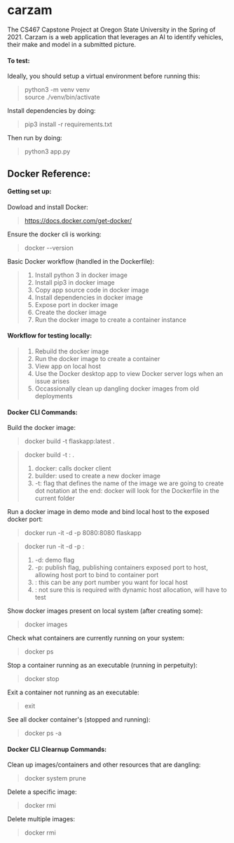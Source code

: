 # carzam
The CS467 Capstone Project at Oregon State University in the Spring of 2021. Carzam is a web application that leverages an AI to identify vehicles, their make and model in a submitted picture.

 #### To test:
 Ideally, you should setup a virtual environment before running this:
 > python3 -m venv venv  
 > source ./venv/bin/activate  

 Install dependencies by doing:  
 > pip3 install -r requirements.txt

 Then run by doing:  
 > python3 app.py

## Docker Reference:

#### Getting set up:

Dowload and install Docker:
> https://docs.docker.com/get-docker/


Ensure the docker cli is working:
> docker --version


Basic Docker workflow (handled in the Dockerfile):
> 1. Install python 3 in docker image
> 2. Install pip3 in docker image
> 3. Copy app source code in docker image
> 4. Install dependencies in docker image
> 5. Expose port in docker image
> 6. Create the docker image
> 7. Run the docker image to create a container instance

#### Workflow for testing locally:
> 1. Rebuild the docker image
> 2. Run the docker image to create a container
> 3. View app on local host
> 4. Use the Docker desktop app to view Docker server logs when an issue arises
> 5. Occassionally clean up dangling docker images from old deployments

#### Docker CLI Commands:

Build the docker image:
> docker build -t flaskapp:latest .

> docker build -t <new image name>:<image version> .
> 1. docker: calls docker client
> 2. builder: used to create a new docker image
> 3. -t: flag that defines the name of the image we are going to create
> dot notation at the end: docker will look for the Dockerfile in the current folder

Run a docker image in demo mode and bind local host to the exposed docker port:
> docker run -it -d -p 8080:8080 flaskapp

> docker run -it -d -p <local port>:<exposed container port> <image name>
> 1. -d: demo flag
> 2. -p: publish flag, publishing containers exposed port to host, allowing host port to bind to container port
> 3. <local port>: this can be any port number you want for local host
> 4. <exposed container port>: not sure this is required with dynamic host allocation, will have to test

Show docker images present on local system (after creating some):
> docker images

Check what containers are currently running on your system:
> docker ps

Stop a container running as an executable (running in perpetuity):
> docker stop <container id>

Exit a container not running as an executable:
> exit

See all docker container's (stopped and running):
> docker ps -a

#### **Docker CLI Clearnup Commands:**

Clean up images/containers and other resources that are dangling:
> docker system prune

Delete a specific image:
> docker rmi <image id>

Delete multiple images:
> docker rmi <image id> <image id>
